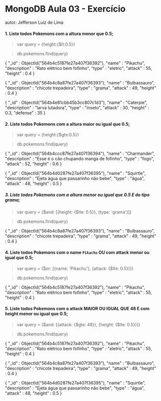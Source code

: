 # MongoDB Aula 03 - Exercício
autor: Jefferson Luiz de Lima

#### 1. Liste todos Pokemons com a altura menor que 0.5;

> var query = {height:{$lt:0.5}}

> db.pokemons.find(query)

{ "_id" : ObjectId("564b4c5187fe27a407f36392"), "name" : "Pikachu", "description" : "Rato elétrico bem fofinho", "type" : "eletric", "attack" : 55, "height" : 0.4 }

{ "_id" : ObjectId("564b4c8a87fe27a407f36393"), "name" : "Bulbassauro", "description" : "chicote trepadeira", "type" : "grama", "attack" : 49, "height" : 0.4 }

{ "_id" : ObjectId("564b4e81cbb45b3cc807c1d3"), "name" : "Caterpie", "description" : "larva lutadora", "type" : "inseto", "attack" : 30, "height" : 0.3, "defense" : 35 }

#### 2. Liste todos Pokemons com a altura maior ou igual que 0.5;

> var query = {height:{$gte:0.5}}

> db.pokemons.find(query)

{ "_id" : ObjectId("564b4ccc87fe27a407f36394"), "name" : "Charmander", "description" : "Esse é o cão chupando manga de fofinho", "type" : "fogo", "attack" : 52, "height" : 0.6 }

{ "_id" : ObjectId("564b4d0287fe27a407f36395"), "name" : "Squirtle", "description" : "Ejeta água que passarinho não bebe", "type" : "água", "attack" : 48, "height" : 0.5 }

##### 3. Liste todos Pokemons com a altura menor ou igual que 0.5 E do tipo grama;

> var query = {$and: [{height: {$lte: 0.5}}, {type: 'grama'}]}

> db.pokemons.find(query)

{ "_id" : ObjectId("564b4c8a87fe27a407f36393"), "name" : "Bulbassauro", "description" : "chicote trepadeira", "type" : "grama", "attack" : 49, "height" : 0.4 }

#### 4. Liste todos Pokemons com o name `Pikachu` OU com attack menor ou igual que 0.5;

> var query = {$or: [{name: 'Pikachu'}, {attack: {$lte: 0.5}}]}

> db.pokemons.find(query)

{ "_id" : ObjectId("564b4c5187fe27a407f36392"), "name" : "Pikachu", "description" : "Rato elétrico bem fofinho", "type" : "eletric", "attack" : 55, "height" : 0.4 }

#### 5. Liste todos Pokemons com o attack MAIOR OU IGUAL QUE 48 E com  height menor ou igual que 0.5;

> var query = {$and: [{attack: {$gte: 48}}, {height: {$lte: 0.5}}]}

> db.pokemons.find(query)

{ "_id" : ObjectId("564b4c5187fe27a407f36392"), "name" : "Pikachu", "description" : "Rato elétrico bem fofinho", "type" : "eletric", "attack" : 55, "height" : 0.4 }

{ "_id" : ObjectId("564b4c8a87fe27a407f36393"), "name" : "Bulbassauro", "description" : "chicote trepadeira", "type" : "grama", "attack" : 49, "height" : 0.4 }

{ "_id" : ObjectId("564b4d0287fe27a407f36395"), "name" : "Squirtle", "description" : "Ejeta água que passarinho não bebe", "type" : "água", "attack" : 48, "height" : 0.5 }
